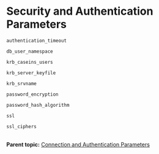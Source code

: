 # Security and Authentication Parameters 

`authentication_timeout`

`db_user_namespace`

`krb_caseins_users`

`krb_server_keyfile`

`krb_srvname`

`password_encryption`

`password_hash_algorithm`

`ssl`

`ssl_ciphers`<br/></br>

**Parent topic:** [Connection and Authentication Parameters](../topics/g-connection-and-authentication-parameters.html)

